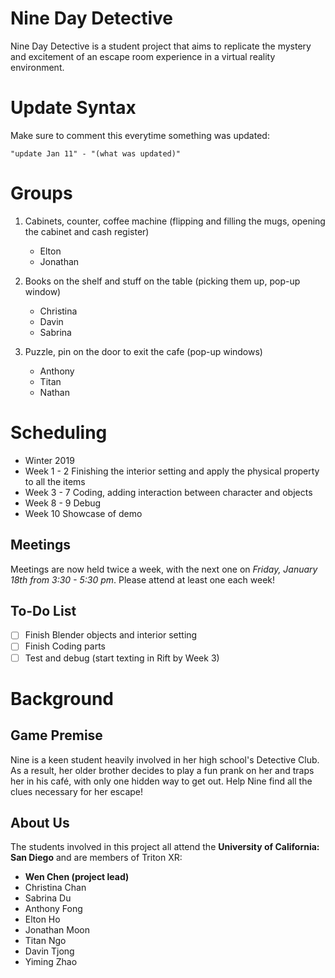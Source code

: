 # Nine Day Detective
Nine Day Detective is a student project that aims to replicate the mystery and excitement of an escape room experience in a virtual reality environment.

# Update Syntax
Make sure to comment this everytime something was updated:

	"update Jan 11" - "(what was updated)"
	
# Groups 
1. Cabinets, counter, coffee machine (flipping and filling the mugs, opening the cabinet and cash register)
	- Elton
	- Jonathan

2. Books on the shelf and stuff on the table (picking them up, pop-up window)
	- Christina
	- Davin
	- Sabrina

3. Puzzle, pin on the door to exit the cafe (pop-up windows)
	- Anthony 
	- Titan 
	- Nathan
	
# Scheduling
- Winter 2019
- Week 1 - 2
  Finishing the interior setting and apply the physical property to all the items
- Week 3 - 7
  Coding, adding interaction between character and objects 
- Week 8 - 9
  Debug
- Week 10
  Showcase of demo

## Meetings
Meetings are now held twice a week, with the next one on *Friday, January 18th from 3:30 - 5:30 pm*. Please attend at least one each week!

## To-Do List 

- [ ] Finish Blender objects and interior setting
- [ ] Finish Coding parts
- [ ] Test and debug (start texting in Rift by Week 3)

# Background 

## Game Premise
Nine is a keen student heavily involved in her high school's Detective Club. As a result, her older brother decides to play a 
fun prank on her and traps her in his café, with only one hidden way to get out. Help Nine find all the clues necessary for her escape!

## About Us
The students involved in this project all attend the **University of California: San Diego** and are members of Triton XR:
- **Wen Chen (project lead)**
- Christina Chan     
- Sabrina Du  
- Anthony Fong  
- Elton Ho  
- Jonathan Moon  
- Titan Ngo  
- Davin Tjong 
- Yiming Zhao  
                               
                               
                                                                                                                                           



